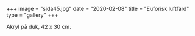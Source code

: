 +++
image = "sida45.jpg"
date = "2020-02-08"
title = "Euforisk luftfärd"
type = "gallery"
+++

Akryl på duk, 42 x 30 cm.
